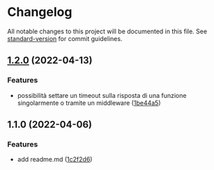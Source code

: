 # Changelog

All notable changes to this project will be documented in this file. See [standard-version](https://github.com/conventional-changelog/standard-version) for commit guidelines.

## [1.2.0](https://github.com/gian89/my_express_ts_template/compare/v1.1.0...v1.2.0) (2022-04-13)


### Features

* possibilità settare un timeout sulla risposta di una funzione singolarmente o tramite un middleware ([1be44a5](https://github.com/gian89/my_express_ts_template/commit/1be44a5b9e98fa2386e05a6884cee7a8a7234625))

## 1.1.0 (2022-04-06)


### Features

* add readme.md ([1c2f2d6](https://github.com/gian89/my_express_ts_template/commit/1c2f2d6442f8ec797503da3f6f4b4d895cb0595c))
